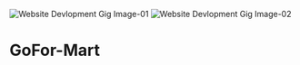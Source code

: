 ![Website Devlopment Gig Image-01](https://user-images.githubusercontent.com/104522504/196536837-c7d5fe9c-5d40-42cb-a0c6-9a53337ae2ad.jpg)
![Website Devlopment Gig Image-02](https://user-images.githubusercontent.com/104522504/196537119-309a2590-eac1-4e44-b85d-5743d475af90.jpg)
# GoFor-Mart
